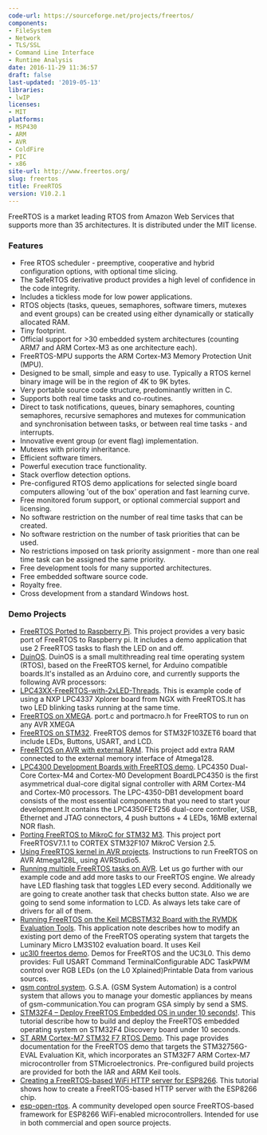 ```yaml
---
code-url: https://sourceforge.net/projects/freertos/
components:
- FileSystem
- Network
- TLS/SSL
- Command Line Interface
- Runtime Analysis
date: 2016-11-29 11:36:57
draft: false
last-updated: '2019-05-13'
libraries:
- lwIP
licenses:
- MIT
platforms:
- MSP430
- ARM
- AVR
- ColdFire
- PIC
- x86
site-url: http://www.freertos.org/
slug: freertos
title: FreeRTOS
version: V10.2.1
---
```

FreeRTOS is a market leading RTOS from Amazon Web Services that supports more than 35 architectures. It is distributed under the MIT license.

<!--more-->

### Features
- Free RTOS scheduler - preemptive, cooperative and hybrid configuration options, with optional time slicing.
- The SafeRTOS derivative product provides a high level of confidence in the code integrity.
- Includes a tickless mode for low power applications.
- RTOS objects (tasks, queues, semaphores, software timers, mutexes and event groups) can be created using either dynamically or statically allocated RAM.
- Tiny footprint.
- Official support for >30 embedded system architectures (counting ARM7 and ARM Cortex-M3 as one architecture each).
- FreeRTOS-MPU supports the ARM Cortex-M3 Memory Protection Unit (MPU).
- Designed to be small, simple and easy to use. Typically a RTOS kernel binary image will be in the region of 4K to 9K bytes.
- Very portable source code structure, predominantly written in C.
- Supports both real time tasks and co-routines.
- Direct to task notifications, queues, binary semaphores, counting semaphores, recursive semaphores and mutexes for communication and synchronisation between tasks, or between real time tasks - and interrupts.
- Innovative event group (or event flag) implementation.
- Mutexes with priority inheritance.
- Efficient software timers.
- Powerful execution trace functionality.
- Stack overflow detection options.
- Pre-configured RTOS demo applications for selected single board computers allowing 'out of the box' operation and fast learning curve.
- Free monitored forum support, or optional commercial support and licensing.
- No software restriction on the number of real time tasks that can be created.
- No software restriction on the number of task priorities that can be used.
- No restrictions imposed on task priority assignment - more than one real time task can be assigned the same priority.
- Free development tools for many supported architectures.
- Free embedded software source code.
- Royalty free.
- Cross development from a standard Windows host.


### Demo Projects
- [FreeRTOS Ported to Raspberry Pi](https://github.com/jameswalmsley/RaspberryPi-FreeRTOS). This project provides a very basic port of FreeRTOS to Raspberry pi. It includes a demo application that use 2 FreeRTOS tasks to flash the LED on and off.
- [DuinOS](https://code.google.com/p/duinos/). DuinOS is a small multithreading real time operating system (RTOS), based on the FreeRTOS kernel, for Arduino compatible boards.It's installed as an Arduino core, and currently supports the following AVR processors:
- [LPC43XX-FreeRTOS-with-2xLED-Threads](https://github.com/Protoneer/LPC43XX-FreeRTOS-with-2xLED-Threads). This is example code of using a NXP LPC4337 Xplorer board from NGX with FreeRTOS.It has two LED blinking tasks running at the same time.
- [FreeRTOS on XMEGA](https://github.com/yuriykulikov/FreeRTOS-on-XMEGA). port.c and portmacro.h for FreeRTOS to run on any AVR XMEGA
- [FreeRTOS on STM32](http://www.scienceprog.com/freertos-on-stm32/). FreeRTOS demos for STM32F103ZET6 board that include LEDs, Buttons, USART, and LCD.
- [FreeRTOS on AVR with external RAM](http://www.scienceprog.com/freertos-on-avr-with-external-ram/). This project add extra RAM connected to the external memory interface of Atmega128.
- [LPC4300 Development Boards with FreeRTOS demo](http://www.lpc4350.com/). LPC4350 Dual-Core Cortex-M4 and Cortex-M0 Development BoardLPC4350 is the first asymmetrical dual-core digital signal controller with ARM Cortex-M4 and Cortex-M0 processors. The LPC-4350-DB1 development board consists of the most essential components that you need to start your development.It contains the LPC4350FET256 dual-core controller, USB, Ethernet and JTAG connectors, 4 push buttons + 4 LEDs, 16MB external NOR flash.
- [Porting FreeRTOS to MikroC for STM32 M3](http://www.libstock.com/projects/view/370/porting-freertos-to-mikroc-for-stm32-m3). This project port FreeRTOSV7.1.1 to CORTEX STM32F107 MikroC Version 2.5.
- [Using FreeRTOS kernel in AVR projects](http://www.scienceprog.com/using-freertos-kernel-in-avr-projects/). Instructions to run FreeRTOS on AVR Atmega128L, using AVRStudio5.
- [Running multiple FreeRTOS tasks on AVR](http://www.scienceprog.com/running-multiple-freertos-tasks-on-avr/). Let us go further with our example code and add more tasks to our FreeRTOS engine. We already have LED flashing task that toggles LED every second. Additionally we are going to create another task that checks button state. Also we are going to send some information to LCD. As always lets take care of drivers for all of them.
- [Running FreeRTOS on the Keil MCBSTM32 Board with the RVMDK Evaluation Tools](http://infocenter.arm.com/help/index.jsp?topic=/com.arm.doc.dai0210A/index.html). This application note describes how to modify an existing port demo of the FreeRTOS operating system that targets the Luminary Micro LM3S102 evaluation board. It uses Keil
- [uc3l0 freertos demo](http://www.avrfreaks.net/index.php?module=Freaks%20Academy&func=viewItem&item_id=3450&item_type=project). Demos for FreeRTOS and the UC3L0. This demo provides: Full USART Command TerminalConfigurable ADC TaskPWM control over RGB LEDs (on the L0 Xplained)Printable Data from various sources.
- [gsm control system](http://www.avrfreaks.net/projects/gsm-control-system-freertos?module=Freaks%20Academy&func=viewItem&item_id=3672&item_type=project). G.S.A. (GSM System Automation) is a control system that allows you to manage your domestic appliances by means of gsm-communication.You can program GSA simply by send a SMS.
- [STM32F4 – Deploy FreeRTOS Embedded OS in under 10 seconds!](https://istarc.wordpress.com/2014/07/10/stm32f4-deploy-freertos-in-under-10-seconds/). This tutorial describe how to build and deploy the FreeRTOS embedded operating system on STM32F4 Discovery board under 10 seconds.
- [ST ARM Cortex-M7 STM32 F7 RTOS Demo](http://www.freertos.org/ST_STM32F7_Cortex-M7_RTOS_Demo.html). This page provides documentation for the FreeRTOS demo that targets the STM32756G-EVAL Evaluation Kit, which incorporates an STM32F7 ARM Cortex-M7 microcontroller from STMicroelectronics. Pre-configured build projects are provided for both the IAR and ARM Keil tools.
- [Creating a FreeRTOS-based WiFi HTTP server for ESP8266](https://visualgdb.com/tutorials/esp8266/relay/). This tutorial shows how to create a FreeRTOS-based HTTP server with the ESP8266 chip.
- [esp-open-rtos](https://github.com/SuperHouse/esp-open-rtos). A community developed open source FreeRTOS-based framework for ESP8266 WiFi-enabled microcontrollers. Intended for use in both commercial and open source projects.
